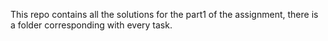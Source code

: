 This repo contains all the solutions for the part1 of the assignment, there is a folder corresponding with every task.
